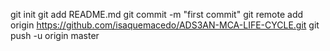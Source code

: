 git init
git add README.md
git commit -m "first commit"
git remote add origin https://github.com/isaquemacedo/ADS3AN-MCA-LIFE-CYCLE.git
git push -u origin master